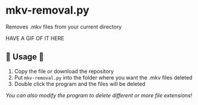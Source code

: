 # mkv-removal.py
Removes .mkv files from your current directory

HAVE A GIF OF IT HERE

## 👀 Usage 👀
1. Copy the file or download the repository
2. Put `mkv-removal.py` into the folder where you want the .mkv files deleted
3. Double click the program and the files will be deleted

*You can also modify the program to delete different or more file extensions!*

